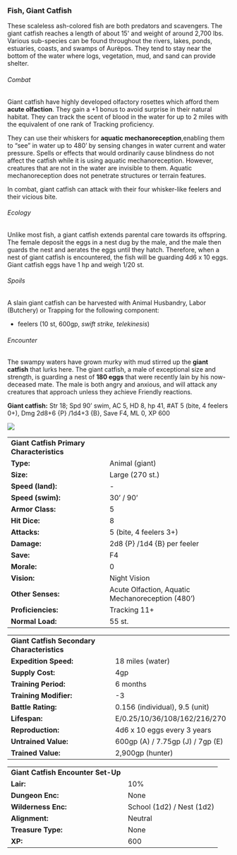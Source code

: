 ### Fish, Giant Catfish

These scaleless ash-colored fish are both predators and scavengers. The giant catfish reaches a length of about 15' and weight of around 2,700 lbs. Various sub-species can be found throughout the rivers, lakes, ponds, estuaries, coasts, and swamps of Aurëpos. They tend to stay near the bottom of the water where logs, vegetation, mud, and sand can provide shelter.

###### Combat

Giant catfish have highly developed olfactory rosettes which afford them **acute olfaction**. They gain a +1 bonus to avoid surprise in their natural habitat. They can track the scent of blood in the water for up to 2 miles with the equivalent of one rank of Tracking proficiency.

They can use their whiskers for **aquatic mechanoreception**,enabling them to “see” in water up to 480’ by sensing changes in water current and water pressure. Spells or effects that would ordinarily cause blindness do not affect the catfish while it is using aquatic mechanoreception. However, creatures that are not in the water are invisible to them. Aquatic mechanoreception does not penetrate structures or terrain features.

In combat, giant catfish can attack with their four whisker-like feelers and their vicious bite.

###### Ecology

Unlike most fish, a giant catfish extends parental care towards its offspring. The female deposit the eggs in a nest dug by the male, and the male then guards the nest and aerates the eggs until they hatch. Therefore, when a nest of giant catfish is encountered, the fish will be guarding 4d6 x 10 eggs. Giant catfish eggs have 1 hp and weigh 1/20 st.

###### Spoils

A slain giant catfish can be harvested with Animal Husbandry, Labor (Butchery) or Trapping for the following component:

* feelers (10 st, 600gp, *swift strike, telekinesis*)

###### Encounter

The swampy waters have grown murky with mud stirred up the **giant catfish** that lurks here. The giant catfish, a male of exceptional size and strength, is guarding a nest of **180 eggs** that were recently lain by his now-deceased mate. The male is both angry and anxious, and will attack any creatures that approach unless they achieve Friendly reactions.

**Giant catfish:** Str 18; Spd 90’ swim, AC 5, HD 8, hp 41, #AT 5 (bite, 4 feelers 0+), Dmg 2d8+6 {P} /1d4+3 {B}, Save F4, ML 0, XP 600

![](data:image/png;base64...)

|  |  |
| --- | --- |
| **Giant Catfish Primary Characteristics** | |
| **Type:** | Animal (giant) |
| **Size:** | Large (270 st.) |
| **Speed (land):** | - |
| **Speed (swim):** | 30’ / 90’ |
| **Armor Class:** | 5 |
| **Hit Dice:** | 8 |
| **Attacks:** | 5 (bite, 4 feelers 3+) |
| **Damage:** | 2d8 {P} /1d4 {B} per feeler |
| **Save:** | F4 |
| **Morale:** | 0 |
| **Vision:** | Night Vision |
| **Other Senses:** | Acute Olfaction, Aquatic Mechanoreception (480’) |
| **Proficiencies:** | Tracking 11+ |
| **Normal Load:** | 55 st. |

|  |  |
| --- | --- |
| **Giant Catfish Secondary Characteristics** | |
| **Expedition Speed:** | 18 miles (water) |
| **Supply Cost:** | 4gp |
| **Training Period:** | 6 months |
| **Training Modifier:** | -3 |
| **Battle Rating:** | 0.156 (individual), 9.5 (unit) |
| **Lifespan:** | E/0.25/10/36/108/162/216/270 |
| **Reproduction:** | 4d6 x 10 eggs every 3 years |
| **Untrained Value:** | 600gp (A) / 7.75gp (J) / 7gp (E) |
| **Trained Value:** | 2,900gp (hunter) |

|  |  |
| --- | --- |
| **Giant Catfish Encounter Set-Up** | |
| **Lair:** | 10% |
| **Dungeon Enc:** | None |
| **Wilderness Enc:** | School (1d2) / Nest (1d2) |
| **Alignment:** | Neutral |
| **Treasure Type:** | None |
| **XP:** | 600 |
